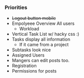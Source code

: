 ### Priorities

- ~~Logout button mobile~~
- Empolyeee Overview All users
  - Workload
- Vertical Task List w/ hacky css :)
- Tasks display all information
  - If it came from a project
- Subtasks look nice
- Assigned Users
- Mangers can edit posts too.
- Registration
- Permissions for posts
